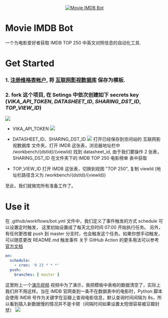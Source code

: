 <p align="center">
  <a href="https://vika.cn/share/shruZUUMv38WYu9ywJeX1"><img src="https://s1.vika.cn/space/2021/04/03/26cf3d796c034d6aa3c50995b11338eb?attname=image.png" alt="Movie IMDB Bot" /></a>
</p>

# Movie IMDB Bot
一个为电影爱好者获取 IMDB TOP 250 中英文对照信息的自动化工具.

# Get Started

### 1. [注册维格表帐户](https://vika.cn/?inviteCode=28762276), 将 [互联网影视数据库](https://vika.cn/share/shrG4k0oxQCgCa4ggnptS) 保存为模板.

### 2. fork 这个项目, 在 Setings 中依次创建如下 secrets key (*VIKA_API_TOKEN*, *DATASHEET_ID*, *SHARING_DST_ID*,  *TOP_VIEW_ID*)
   
<img src="https://s1.vika.cn/space/2021/04/03/518d3caf12eb4304be1c6c814836cc27?attname=image.png" />

- VIKA_API_TOKEN
  <img src="https://s1.vika.cn/space/2021/04/03/f19f2df18393406d92a738a436dceac2?attname=image.png" />
  
- DATASHEET_ID、SHARING_DST_ID
  <img src="https://s1.vika.cn/space/2021/04/03/9abafe7ba53d4d4d86b936c6855739d2?attname=image.png" />
  打开已经保存到空间站的 互联网影视数据库 文件夹，打开 IMDB 这张表，浏览器地址栏中 /workbench/{dstId}/{viewId} 找到 datasheet_id, 由于我们要操作 2 张表，SHARING_DST_ID 在文件夹下的 IMDB TOP 250 电影榜单 表中获取
  
- TOP_VIEW_ID
  打开 IMDB 这张表，切换到视图 "TOP 250", 复制 viewId (地址栏路径含义为 /workbench/{dstId}/{viewId})
  
至此，我们就做完所有准备工作了。
  
# Use it
在 .github/workflows/bot.yml 文件中，我们定义了事件触发的方式 schedule 可以设置定时触发，
这里初始设置成了每天北京时间 07:00 开始执行任务。
另外，有任何更改被 push 到 master 分支时，也会触发这个任务。如果你想手动触发，可以随意更改 README.md 触发事件
关于 GitHub Action 的更多用法可以参考 [官方文档](https://docs.github.com/cn/actions/reference/events-that-trigger-workflows)

```yaml
on:
  schedule:
    - cron: '0 23 * * *'
  push:
    branches: [ master ]
```
这里附上一个[演示视频](https://s1.vika.cn/space/2021/04/03/5dc50dc4f9ac4bc4aa58c02b7c3d58ec?attname=Kapture%202021-04-03%20at%2021.11.43.mp4)
视频中为了演示，我把模板中表格的数据清空了，实际上我们并不用这样。当在 IMDB 官网查到一条不在数据表中的电影时，Python 脚本会使用 IMDB 号作为关键字在豆瓣上查询电影信息，默认查询时间间隔为 8s，所以看到插入新数据慢的情况并不是卡顿（间隔时间如果设置太短很容易被豆瓣封禁）
<img src="https://s1.vika.cn/space/2021/04/03/90f32e6893e04a1d9a35ade25ba4775e?attname=Kapture%202021-04-03%20at%2020.59.49.gif" />
